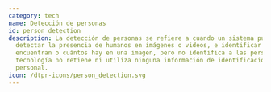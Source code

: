 ```yaml
---
category: tech
name: Detección de personas
id: person_detection
description: La detección de personas se refiere a cuando un sistema puede
  detectar la presencia de humanos en imágenes o videos, e identificar dónde se
  encuentran o cuántos hay en una imagen, pero no identifica a las personas. La
  tecnología no retiene ni utiliza ninguna información de identificación
  personal.
icon: /dtpr-icons/person_detection.svg
---
```

